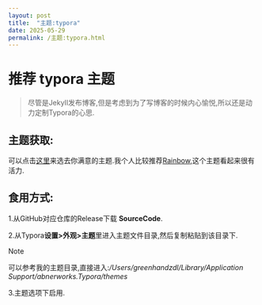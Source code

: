 ```yaml
---
layout: post
title:  "主题:typora"
date: 2025-05-29
permalink: /主题:typora.html
---
```


# 推荐 **typora** 主题

> 尽管是JekyII发布博客,但是考虑到为了写博客的时候内心愉悦,所以还是动力定制Typora的心思.

## 主题获取:

可以点击[这里](https://theme.typoraio.cn/)来选去你满意的主题.我个人比较推荐[Rainbow](https://theme.typoraio.cn/theme/Rainbow/),这个主题看起来很有活力.

## 食用方式:

1.从GitHub对应仓库的Release下载 **SourceCode**.

2.从Typora**设置>外观>主题**里进入主题文件目录,然后复制粘贴到该目录下.

> [!NOTE]
>
> 可以参考我的主题目录,直接进入:*/Users/greenhandzdl/Library/Application Support/abnerworks.Typora/themes*

3.主题选项下启用.